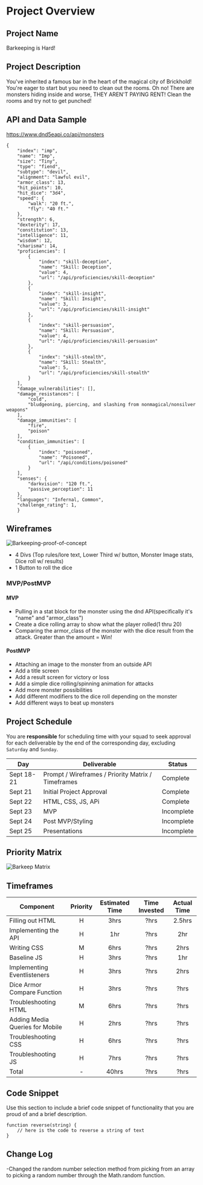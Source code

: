 # Project Overview

## Project Name

Barkeeping is Hard!

## Project Description
You've inherited a famous bar in the heart of the magical city of Brickhold! You're eager to start but you need to clean out the rooms. Oh no! There are monsters hiding inside and worse, THEY AREN'T PAYING RENT! Clean the rooms and try not to get punched!

## API and Data Sample

https://www.dnd5eapi.co/api/monsters
```
{
    "index": "imp",
    "name": "Imp",
    "size": "Tiny",
    "type": "fiend",
    "subtype": "devil",
    "alignment": "lawful evil",
    "armor_class": 13,
    "hit_points": 10,
    "hit_dice": "3d4",
    "speed": {
        "walk": "20 ft.",
        "fly": "40 ft."
    },
    "strength": 6,
    "dexterity": 17,
    "constitution": 13,
    "intelligence": 11,
    "wisdom": 12,
    "charisma": 14,
    "proficiencies": [
        {
            "index": "skill-deception",
            "name": "Skill: Deception",
            "value": 4,
            "url": "/api/proficiencies/skill-deception"
        },
        {
            "index": "skill-insight",
            "name": "Skill: Insight",
            "value": 3,
            "url": "/api/proficiencies/skill-insight"
        },
        {
            "index": "skill-persuasion",
            "name": "Skill: Persuasion",
            "value": 4,
            "url": "/api/proficiencies/skill-persuasion"
        },
        {
            "index": "skill-stealth",
            "name": "Skill: Stealth",
            "value": 5,
            "url": "/api/proficiencies/skill-stealth"
        }
    ],
    "damage_vulnerabilities": [],
    "damage_resistances": [
        "cold",
        "bludgeoning, piercing, and slashing from nonmagical/nonsilver weapons"
    ],
    "damage_immunities": [
        "fire",
        "poison"
    ],
    "condition_immunities": [
        {
            "index": "poisoned",
            "name": "Poisoned",
            "url": "/api/conditions/poisoned"
        }
    ],
    "senses": {
        "darkvision": "120 ft.",
        "passive_perception": 11
    },
    "languages": "Infernal, Common",
    "challenge_rating": 1,
    }
```

## Wireframes

![Barkeeping-proof-of-concept](https://i.imgur.com/IxnI3lm.png)

- 4 Divs (Top rules/lore text, Lower Third w/ button, Monster Image stats, Dice roll w/ results)
- 1 Button to roll the dice


### MVP/PostMVP

#### MVP 

- Pulling in a stat block for the monster using the dnd API(specifically it's "name" and "armor_class")
- Create a dice rolling array to show what the player rolled(1 thru 20)
- Comparing the armor_class of the monster with the dice result from the attack. Greater than the amount = Win!

#### PostMVP  

- Attaching an image to the monster from an outside API
- Add a title screen
- Add a result screen for victory or loss
- Add a simple dice rolling/spinning animation for attacks
- Add more monster possibilities
- Add different modifiers to the dice roll depending on the monster
- Add different ways to beat up monsters

## Project Schedule

You are **responsible** for scheduling time with your squad to seek approval for each deliverable by the end of the corresponding day, excluding `Saturday` and `Sunday`.

|  Day | Deliverable | Status
|---|---| ---|
|Sept 18-21| Prompt / Wireframes / Priority Matrix / Timeframes | Complete
|Sept 21| Initial Project Approval | Complete
|Sept 22| HTML, CSS, JS, APi | Complete
|Sept 23| MVP | Incomplete
|Sept 24| Post MVP/Styling | Incomplete
|Sept 25| Presentations | Incomplete

## Priority Matrix

![Barkeep Matrix](https://i.imgur.com/2NdS2og.png)

## Timeframes

| Component | Priority | Estimated Time | Time Invested | Actual Time |
| --- | :---: |  :---: | :---: | :---: |
| Filling out HTML| H | 3hrs| ?hrs | 2.5hrs |
| Implementing the API | H | 1hr| ?hrs | 2hr |
| Writing CSS | M | 6hrs| ?hrs | 2hrs |
| Baseline JS | H | 3hrs| ?hrs | 1hr |
| Implementing Eventlisteners| H | 3hrs| ?hrs | 2hrs |
| Dice Armor Compare Function | H | 3hrs| ?hrs | ?hrs |
| Troubleshooting HTML | M | 6hrs| ?hrs | ?hrs |
| Adding Media Queries for Mobile | H | 2hrs| ?hrs | ?hrs |
| Troubleshooting CSS | H | 6hrs| ?hrs | ?hrs |
| Troubleshooting JS | H | 7hrs| ?hrs | ?hrs |
| Total | - | 40hrs| ?hrs | ?hrs |

## Code Snippet

Use this section to include a brief code snippet of functionality that you are proud of and a brief description.  

```
function reverse(string) {
	// here is the code to reverse a string of text
}
```

## Change Log
-Changed the random number selection method from picking from an array to picking a random number through the Math.random function.
